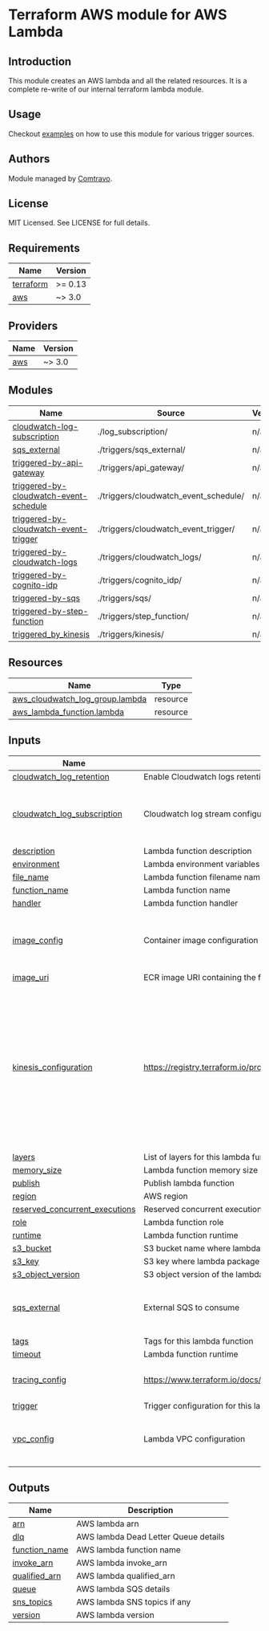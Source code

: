 # Terraform AWS module for AWS Lambda

## Introduction
This module creates an AWS lambda and all the related resources. It is a complete re-write of our internal terraform lambda module.

## Usage
Checkout [examples](./examples) on how to use this module for various trigger sources.
## Authors

Module managed by [Comtravo](https://github.com/comtravo).

## License

MIT Licensed. See LICENSE for full details.

## Requirements

| Name | Version |
|------|---------|
| <a name="requirement_terraform"></a> [terraform](#requirement\_terraform) | >= 0.13 |
| <a name="requirement_aws"></a> [aws](#requirement\_aws) | ~> 3.0 |

## Providers

| Name | Version |
|------|---------|
| <a name="provider_aws"></a> [aws](#provider\_aws) | ~> 3.0 |

## Modules

| Name | Source | Version |
|------|--------|---------|
| <a name="module_cloudwatch-log-subscription"></a> [cloudwatch-log-subscription](#module\_cloudwatch-log-subscription) | ./log_subscription/ | n/a |
| <a name="module_sqs_external"></a> [sqs\_external](#module\_sqs\_external) | ./triggers/sqs_external/ | n/a |
| <a name="module_triggered-by-api-gateway"></a> [triggered-by-api-gateway](#module\_triggered-by-api-gateway) | ./triggers/api_gateway/ | n/a |
| <a name="module_triggered-by-cloudwatch-event-schedule"></a> [triggered-by-cloudwatch-event-schedule](#module\_triggered-by-cloudwatch-event-schedule) | ./triggers/cloudwatch_event_schedule/ | n/a |
| <a name="module_triggered-by-cloudwatch-event-trigger"></a> [triggered-by-cloudwatch-event-trigger](#module\_triggered-by-cloudwatch-event-trigger) | ./triggers/cloudwatch_event_trigger/ | n/a |
| <a name="module_triggered-by-cloudwatch-logs"></a> [triggered-by-cloudwatch-logs](#module\_triggered-by-cloudwatch-logs) | ./triggers/cloudwatch_logs/ | n/a |
| <a name="module_triggered-by-cognito-idp"></a> [triggered-by-cognito-idp](#module\_triggered-by-cognito-idp) | ./triggers/cognito_idp/ | n/a |
| <a name="module_triggered-by-sqs"></a> [triggered-by-sqs](#module\_triggered-by-sqs) | ./triggers/sqs/ | n/a |
| <a name="module_triggered-by-step-function"></a> [triggered-by-step-function](#module\_triggered-by-step-function) | ./triggers/step_function/ | n/a |
| <a name="module_triggered_by_kinesis"></a> [triggered\_by\_kinesis](#module\_triggered\_by\_kinesis) | ./triggers/kinesis/ | n/a |

## Resources

| Name | Type |
|------|------|
| [aws_cloudwatch_log_group.lambda](https://registry.terraform.io/providers/hashicorp/aws/latest/docs/resources/cloudwatch_log_group) | resource |
| [aws_lambda_function.lambda](https://registry.terraform.io/providers/hashicorp/aws/latest/docs/resources/lambda_function) | resource |

## Inputs

| Name | Description | Type | Default | Required |
|------|-------------|------|---------|:--------:|
| <a name="input_cloudwatch_log_retention"></a> [cloudwatch\_log\_retention](#input\_cloudwatch\_log\_retention) | Enable Cloudwatch logs retention | `number` | `90` | no |
| <a name="input_cloudwatch_log_subscription"></a> [cloudwatch\_log\_subscription](#input\_cloudwatch\_log\_subscription) | Cloudwatch log stream configuration | <pre>object({<br>    enable : bool<br>    filter_pattern : string<br>    destination_arn : string<br>  })</pre> | <pre>{<br>  "destination_arn": "",<br>  "enable": false,<br>  "filter_pattern": ""<br>}</pre> | no |
| <a name="input_description"></a> [description](#input\_description) | Lambda function description | `string` | `"Managed by Terraform"` | no |
| <a name="input_environment"></a> [environment](#input\_environment) | Lambda environment variables | `map(string)` | `null` | no |
| <a name="input_file_name"></a> [file\_name](#input\_file\_name) | Lambda function filename name | `string` | `null` | no |
| <a name="input_function_name"></a> [function\_name](#input\_function\_name) | Lambda function name | `string` | n/a | yes |
| <a name="input_handler"></a> [handler](#input\_handler) | Lambda function handler | `string` | `null` | no |
| <a name="input_image_config"></a> [image\_config](#input\_image\_config) | Container image configuration values that override the values in the container image Dockerfile. | <pre>object({<br>    command           = list(string)<br>    entry_point       = list(string)<br>    working_directory = string<br>  })</pre> | `null` | no |
| <a name="input_image_uri"></a> [image\_uri](#input\_image\_uri) | ECR image URI containing the function's deployment package | `string` | `null` | no |
| <a name="input_kinesis_configuration"></a> [kinesis\_configuration](#input\_kinesis\_configuration) | https://registry.terraform.io/providers/hashicorp/aws/latest/docs/resources/lambda_event_source_mapping | <pre>map(object({<br>    batch_size                                      = number<br>    bisect_batch_on_function_error                  = bool<br>    destination_config__on_failure__destination_arn = string<br>    event_source_arn                                = string<br>    maximum_batching_window_in_seconds              = number<br>    maximum_record_age_in_seconds                   = number<br>    maximum_retry_attempts                          = number<br>    parallelization_factor                          = number<br>    starting_position                               = string<br>    starting_position_timestamp                     = string<br>    tumbling_window_in_seconds                      = number<br>  }))</pre> | `{}` | no |
| <a name="input_layers"></a> [layers](#input\_layers) | List of layers for this lambda function | `list(string)` | `[]` | no |
| <a name="input_memory_size"></a> [memory\_size](#input\_memory\_size) | Lambda function memory size | `number` | `128` | no |
| <a name="input_publish"></a> [publish](#input\_publish) | Publish lambda function | `bool` | `false` | no |
| <a name="input_region"></a> [region](#input\_region) | AWS region | `string` | n/a | yes |
| <a name="input_reserved_concurrent_executions"></a> [reserved\_concurrent\_executions](#input\_reserved\_concurrent\_executions) | Reserved concurrent executions  for this lambda function | `number` | `-1` | no |
| <a name="input_role"></a> [role](#input\_role) | Lambda function role | `string` | n/a | yes |
| <a name="input_runtime"></a> [runtime](#input\_runtime) | Lambda function runtime | `string` | `"nodejs14.x"` | no |
| <a name="input_s3_bucket"></a> [s3\_bucket](#input\_s3\_bucket) | S3 bucket name where lambda package is stored | `string` | `null` | no |
| <a name="input_s3_key"></a> [s3\_key](#input\_s3\_key) | S3 key where lambda package is stored | `string` | `null` | no |
| <a name="input_s3_object_version"></a> [s3\_object\_version](#input\_s3\_object\_version) | S3 object version of the lambda package | `string` | `null` | no |
| <a name="input_sqs_external"></a> [sqs\_external](#input\_sqs\_external) | External SQS to consume | <pre>object({<br>    batch_size = number<br>    sqs_arns   = list(string)<br>  })</pre> | `null` | no |
| <a name="input_tags"></a> [tags](#input\_tags) | Tags for this lambda function | `map(string)` | `{}` | no |
| <a name="input_timeout"></a> [timeout](#input\_timeout) | Lambda function runtime | `number` | `300` | no |
| <a name="input_tracing_config"></a> [tracing\_config](#input\_tracing\_config) | https://www.terraform.io/docs/providers/aws/r/lambda_function.html | <pre>object({<br>    mode : string<br>  })</pre> | <pre>{<br>  "mode": "PassThrough"<br>}</pre> | no |
| <a name="input_trigger"></a> [trigger](#input\_trigger) | Trigger configuration for this lambda function | `any` | n/a | yes |
| <a name="input_vpc_config"></a> [vpc\_config](#input\_vpc\_config) | Lambda VPC configuration | <pre>object({<br>    subnet_ids : list(string)<br>    security_group_ids : list(string)<br>  })</pre> | <pre>{<br>  "security_group_ids": [],<br>  "subnet_ids": []<br>}</pre> | no |

## Outputs

| Name | Description |
|------|-------------|
| <a name="output_arn"></a> [arn](#output\_arn) | AWS lambda arn |
| <a name="output_dlq"></a> [dlq](#output\_dlq) | AWS lambda Dead Letter Queue details |
| <a name="output_function_name"></a> [function\_name](#output\_function\_name) | AWS lambda function name |
| <a name="output_invoke_arn"></a> [invoke\_arn](#output\_invoke\_arn) | AWS lambda invoke\_arn |
| <a name="output_qualified_arn"></a> [qualified\_arn](#output\_qualified\_arn) | AWS lambda qualified\_arn |
| <a name="output_queue"></a> [queue](#output\_queue) | AWS lambda SQS details |
| <a name="output_sns_topics"></a> [sns\_topics](#output\_sns\_topics) | AWS lambda SNS topics if any |
| <a name="output_version"></a> [version](#output\_version) | AWS lambda version |

